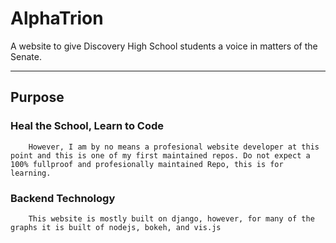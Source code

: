 # AlphaTrion
A website to give Discovery High School students a voice in matters of the Senate. 
___

## Purpose 

### Heal the School, Learn to Code 
		However, I am by no means a profesional website developer at this point and this is one of my first maintained repos. Do not expect a 100% fullproof and profesionally maintained Repo, this is for learning. 
### Backend Technology 
		This website is mostly built on django, however, for many of the graphs it is built of nodejs, bokeh, and vis.js 





